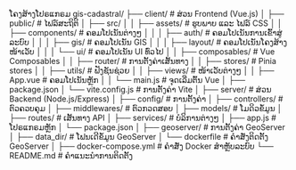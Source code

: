 ໂຄງສ້າງໂປຣແກຣມ
gis-cadastral/
├── client/                  # ສ່ວນ Frontend (Vue.js)
│   ├── public/             # ໄຟລ໌ສະຖິຕິ
│   ├── src/
│   │   ├── assets/         # ຮູບພາບ ແລະ ໄຟລ໌ CSS
│   │   ├── components/     # ຄອມໂປເນັນຕ່າງໆ
│   │   │   ├── auth/       # ຄອມໂປເນັນການເຂົ້າສູ່ລະບົບ
│   │   │   ├── gis/        # ຄອມໂປເນັນ GIS
│   │   │   ├── layout/     # ຄອມໂປເນັນໂຄງສ້າງໜ້າເວັບ
│   │   │   └── ui/         # ຄອມໂປເນັນ UI ທົ່ວໄປ
│   │   ├── composables/    # Vue Composables
│   │   ├── router/         # ການຕັ້ງຄ່າເສັ້ນທາງ
│   │   ├── stores/         # Pinia stores
│   │   ├── utils/          # ຟັງຊັນຊ່ວຍ
│   │   ├── views/          # ໜ້າເວັບຕ່າງໆ
│   │   ├── App.vue         # ຄອມໂປເນັນຫຼັກ
│   │   └── main.js         # ຈຸດເລີ່ມຕົ້ນ Vue
│   ├── package.json
│   └── vite.config.js      # ການຕັ້ງຄ່າ Vite
│
├── server/                 # ສ່ວນ Backend (Node.js/Express)
│   ├── config/            # ການຕັ້ງຄ່າ
│   ├── controllers/       # ຕົວຄວບຄຸມ
│   ├── middlewares/       # ຕົວກວດສອບ
│   ├── models/           # ໂມດິວຂໍ້ມູນ
│   ├── routes/           # ເສັ້ນທາງ API
│   ├── services/         # ບໍລິການຕ່າງໆ
│   ├── app.js           # ໂປຣແກຣມຫຼັກ
│   └── package.json
│
├── geoserver/            # ການຕັ້ງຄ່າ GeoServer
│   ├── data_dir/        # ໂຟນເດີຂໍ້ມູນ GeoServer
│   └── dockerfile       # ຄຳສັ່ງຕິດຕັ້ງ GeoServer
│
├── docker-compose.yml    # ຄຳສັ່ງ Docker ສຳຫຼັບລະບົບ
└── README.md            # ຄຳແນະນຳການຕິດຕັ້ງ
